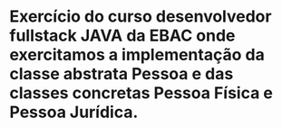 # Exercício do curso desenvolvedor fullstack JAVA da EBAC onde exercitamos a implementação da classe abstrata Pessoa e das classes concretas Pessoa Física e Pessoa Jurídica.
